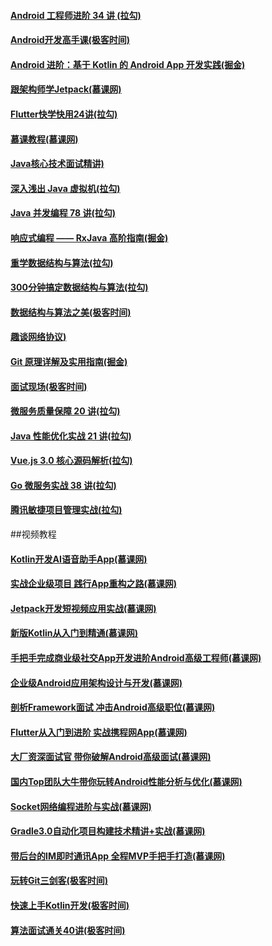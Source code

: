 #### [Android 工程师进阶 34 讲 (拉勾)](https://kaiwu.lagou.com/course/courseInfo.htm?courseId=67#/content)
#### [Android开发高手课(极客时间)](https://time.geekbang.org/column/article/81202)
#### [Android 进阶：基于 Kotlin 的 Android App 开发实践(掘金)](https://juejin.im/book/6844733722583891976)
#### [跟架构师学Jetpack(慕课网)](https://www.imooc.com/read/81)
#### [Flutter快学快用24讲(拉勾)](https://kaiwu.lagou.com/course/courseInfo.htm?courseId=251#/content)
#### [慕课教程(慕课网)](http://www.imooc.com/wiki/?d=%E6%9C%8D%E5%8A%A1%E7%AB%AF%E7%9B%B8%E5%85%B3)
#### [Java核心技术面试精讲)](https://time.geekbang.org/column/article/9266)
#### [深入浅出 Java 虚拟机(拉勾)](http://note.youdao.com/noteshare?id=7f1dc7072a250219b260d1df26ce5f30)
#### [Java 并发编程 78 讲(拉勾)](http://note.youdao.com/noteshare?id=77bf0751d1b0a24face6cb5a074c9b68)
#### [响应式编程 —— RxJava 高阶指南(掘金)](https://juejin.im/book/6844723714538340359)
#### [重学数据结构与算法(拉勾)](https://kaiwu.lagou.com/course/courseInfo.htm?courseId=185#/content)
#### [300分钟搞定数据结构与算法(拉勾)](https://kaiwu.lagou.com/course/courseInfo.htm?courseId=3#/content)
#### [数据结构与算法之美(极客时间)](https://time.geekbang.org/column/article/39922)
#### [趣谈网络协议)](https://time.geekbang.org/column/article/9688)
#### [Git 原理详解及实用指南(掘金)](https://juejin.im/book/6844733697996881928)
#### [面试现场(极客时间)](https://time.geekbang.org/column/article/81990)
#### [微服务质量保障 20 讲(拉勾)](https://kaiwu.lagou.com/course/courseInfo.htm?courseId=377#/content)
#### [Java 性能优化实战 21 讲(拉勾)](https://kaiwu.lagou.com/course/courseInfo.htm?courseId=356#/content)
#### [Vue.js 3.0 核心源码解析(拉勾)](https://kaiwu.lagou.com/course/courseInfo.htm?courseId=326#/content)
#### [Go 微服务实战 38 讲(拉勾)](https://kaiwu.lagou.com/course/courseInfo.htm?courseId=287#/content)
#### [腾讯敏捷项目管理实战(拉勾)](https://kaiwu.lagou.com/course/courseInfo.htm?courseId=274#/content)

##视频教程
#### [Kotlin开发AI语音助手App(慕课网)](https://coding.imooc.com/class/438.html)
#### [实战企业级项目 践行App重构之路(慕课网)](https://coding.imooc.com/class/406.html)
#### [Jetpack开发短视频应用实战(慕课网)](https://coding.imooc.com/class/402.html)
#### [新版Kotlin从入门到精通(慕课网)](https://coding.imooc.com/class/398.html)
#### [手把手完成商业级社交App开发进阶Android高级工程师(慕课网)](https://coding.imooc.com/class/390.html)
#### [企业级Android应用架构设计与开发(慕课网)](https://coding.imooc.com/class/364.html)
#### [剖析Framework面试 冲击Android高级职位(慕课网)](https://coding.imooc.com/class/340.html)
#### [Flutter从入门到进阶 实战携程网App(慕课网)](https://coding.imooc.com/class/321.html)
#### [大厂资深面试官 带你破解Android高级面试(慕课网)](https://coding.imooc.com/class/317.html)
#### [国内Top团队大牛带你玩转Android性能分析与优化(慕课网)](https://coding.imooc.com/class/308.html)
#### [Socket网络编程进阶与实战(慕课网)](https://coding.imooc.com/class/286.html)
#### [Gradle3.0自动化项目构建技术精讲+实战(慕课网)](https://coding.imooc.com/class/206.html)
#### [带后台的IM即时通讯App 全程MVP手把手打造(慕课网)](https://coding.imooc.com/class/100.html)
#### [玩转Git三剑客(极客时间)](https://time.geekbang.org/course/intro/100021601)
#### [快速上手Kotlin开发(极客时间)](https://time.geekbang.org/course/intro/100009801)
#### [算法面试通关40讲(极客时间)](https://time.geekbang.org/course/intro/100019701)



















